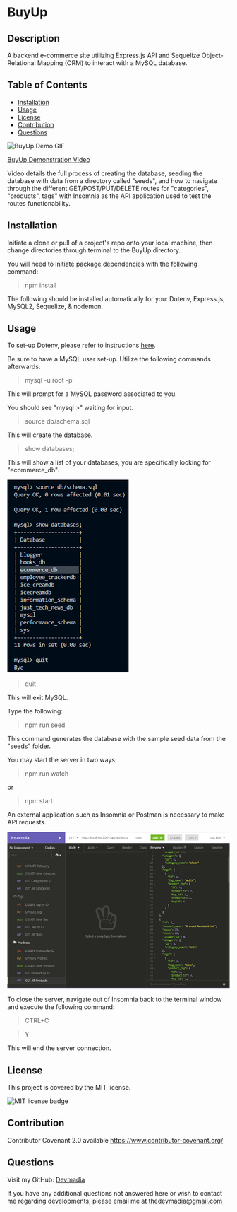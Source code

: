 # BuyUp

  ## Description

  A backend e-commerce site utilizing Express.js API and Sequelize Object-Relational Mapping (ORM) to interact with a MySQL database.

  ## Table of Contents

  * [Installation](#installation)
  * [Usage](#usage)
  * [License](#license)
  * [Contribution](#contribution)
  * [Questions](#questions) 

  ![BuyUp Demo GIF](assets/images/BuyUpGIF.gif)

  [BuyUp Demonstration Video](https://drive.google.com/file/d/1GcRfSpbkDkOAEBJ__6llkHigS8XB_pLQ/view)

  Video details the full process of creating the database, seeding the database with data from a directory called "seeds", and how to navigate through the different GET/POST/PUT/DELETE routes for "categories", "products", tags" with Insomnia as the API application used to test the routes functionability. 
  
  ## Installation
  Initiate a clone or pull of a project's repo onto your local machine, then change directories through terminal to the BuyUp directory. 
  
  You will need to initiate package dependencies with the following command:

  > npm install 

  The following should be installed automatically for you: Dotenv, Express.js, MySQL2, Sequelize, & nodemon.

  ## Usage
  To set-up Dotenv, please refer to instructions [here](https://www.npmjs.com/package/dotenv).

  Be sure to have a MySQL user set-up. Utilize the following commands afterwards:

  > mysql -u root -p

  This will prompt for a MySQL password associated to you.

  You should see "mysql >" waiting for input.

  > source db/schema.sql

  This will create the database.

  > show databases;

  This will show a list of your databases, you are specifically looking for "ecommerce_db".

  ![BuyUp Database](assets/images/BuyUp000.png)

  > quit

  This will exit MySQL.

  Type the following: 

  > npm run seed

  This command generates the database with the sample seed data from the "seeds" folder.

  You may start the server in two ways:

  > npm run watch

  or 

  > npm start

  An external application such as Insomnia or Postman is necessary to make API requests.

  ![BuyUp Insomnia](assets/images/BuyUpInsomnia.png)

  To close the server, navigate out of Insomnia back to the terminal window and execute the following command:

  > CTRL+C
  
  > Y

  This will end the server connection.

  ## License
  This project is covered by the MIT license. 

  ![MIT license badge](https://img.shields.io/badge/license-MIT-brightgreen)
  
  ## Contribution
  Contributor Covenant 2.0 available https://www.contributor-covenant.org/

  ## Questions
  Visit my GitHub: [Devmadia](https://github.com/Devmadia)

  If you have any additional questions not answered here or wish to contact me regarding developments, please email me at 
  [thedevmadia@gmail.com](mailto:thedevmadia@gmail.com)
  